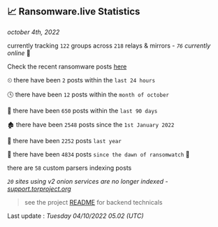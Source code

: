 
## 📈 Ransomware.live Statistics
_october 4th, 2022_

currently tracking `122` groups across `218` relays & mirrors - _`76` currently online_ 📡

Check the recent ransomware posts [here](https://www.ransomware.live/#/recentposts)


⏲ there have been `2` posts within the `last 24 hours`

🕓 there have been `12` posts within the `month of october`

📅 there have been `650` posts within the `last 90 days`

🏚 there have been `2548` posts since the `1st January 2022`

🚀 there have been `2252` posts `last year`

🦕 there have been `4834` posts `since the dawn of ransomwatch` 🐣

there are `58` custom parsers indexing posts

_`20` sites using v2 onion services are no longer indexed - [support.torproject.org](https://support.torproject.org/onionservices/v2-deprecation/)_

> see the project [README](https://github.com/jmousqueton/ransomwatch#readme) for backend technicals



Last update : _Tuesday 04/10/2022 05.02 (UTC)_

